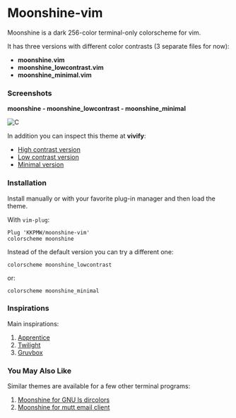 # Moonshine-vim #

Moonshine is a dark 256-color terminal-only colorscheme for vim.

It has three versions with different color contrasts (3 separate files for now):

* **moonshine.vim**
* **moonshine_lowcontrast.vim**
* **moonshine_minimal.vim**

### Screenshots ###

**moonshine      -      moonshine_lowcontrast      -      moonshine_minimal**

![C](https://i.sli.mg/kmD1ry.png)

In addition you can inspect this theme at **vivify**:

* [High contrast version](http://bytefluent.com/vivify/index.php?remote=raw.githubusercontent.com%2FKKPMW%2Fmoonshine-vim%2Fmaster%2Fcolors%2Fmoonshine.vim)
* [Low contrast version](http://bytefluent.com/vivify/index.php?remote=raw.githubusercontent.com%2FKKPMW%2Fmoonshine-vim%2Fmaster%2Fcolors%2Fmoonshine_lowcontrast.vim)
* [Minimal version](http://bytefluent.com/vivify/index.php?remote=raw.githubusercontent.com%2FKKPMW%2Fmoonshine-vim%2Fmaster%2Fcolors%2Fmoonshine_minimal.vim)

### Installation ###

Install manually or with your favorite plug-in manager and then load the theme.

With `vim-plug`:

    Plug 'KKPMW/moonshine-vim'
    colorscheme moonshine

Instead of the default version you can try a different one:

    colorscheme moonshine_lowcontrast

or:

    colorscheme moonshine_minimal

### Inspirations ###

Main inspirations:

1. [Apprentice](https://github.com/romainl/Apprentice)
2. [Twilight](https://github.com/vim-scripts/twilight256.vim)
3. [Gruvbox](https://github.com/morhetz/gruvbox)

### You May Also Like ###

Similar themes are available for a few other terminal programs:

1. [Moonshine for GNU ls dircolors](https://github.com/KKPMW/dircolors-moonshine)
2. [Moonshine for mutt email client](https://github.com/KKPMW/moonshine-mutt)

